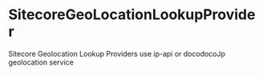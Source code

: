 SitecoreGeoLocationLookupProvider
=================================

Sitecore Geolocation Lookup Providers use ip-api or docodocoJp geolocation service 
